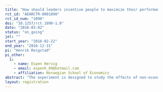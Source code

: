 ```yaml
---
title: "How should leaders incentive people to maximize their performance?"
rct_id: "AEARCTR-0001090"
rct_id_num: "1090"
doi: "10.1257/rct.1090-1.0"
date: "2016-03-02"
status: "on_going"
jel: ""
start_year: "2016-02-22"
end_year: "2016-12-31"
pi: "Henrik Reigstad"
pi_other:
  1:
    - name: Espen Hervig
    - email: espenh_89@hotmail.com
    - affiliation: Norwegian School of Economics
abstract: "The experiment is designed to study the effects of non-economic incentives in the form of motivating feedback, economic incentives (“pay for performance”) and the relation between them. The two manipulations we wish to study are increased economic incentives and increased positive feedback relative to the control groups. Our design will ensure that these two manipulated variables are the only thing separating the different groups from one another. We wish to study if there are causal connections related to these two manipulations. "
layout: registration
---
```


